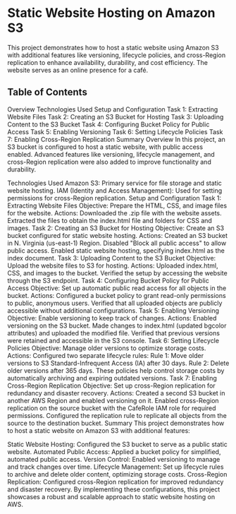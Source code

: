 # Static Website Hosting on Amazon S3

This project demonstrates how to host a static website using Amazon S3 with additional features like versioning, lifecycle policies, and cross-Region replication to enhance availability, durability, and cost efficiency. The website serves as an online presence for a café.

## Table of Contents
Overview
Technologies Used
Setup and Configuration
Task 1: Extracting Website Files
Task 2: Creating an S3 Bucket for Hosting
Task 3: Uploading Content to the S3 Bucket
Task 4: Configuring Bucket Policy for Public Access
Task 5: Enabling Versioning
Task 6: Setting Lifecycle Policies
Task 7: Enabling Cross-Region Replication
Summary
Overview
In this project, an S3 bucket is configured to host a static website, with public access enabled. Advanced features like versioning, lifecycle management, and cross-Region replication were also added to improve functionality and durability.

Technologies Used
Amazon S3: Primary service for file storage and static website hosting.
IAM (Identity and Access Management): Used for setting permissions for cross-Region replication.
Setup and Configuration
Task 1: Extracting Website Files
Objective: Prepare the HTML, CSS, and image files for the website.
Actions:
Downloaded the .zip file with the website assets.
Extracted the files to obtain the index.html file and folders for CSS and images.
Task 2: Creating an S3 Bucket for Hosting
Objective: Create an S3 bucket configured for static website hosting.
Actions:
Created an S3 bucket in N. Virginia (us-east-1) Region.
Disabled "Block all public access" to allow public access.
Enabled static website hosting, specifying index.html as the index document.
Task 3: Uploading Content to the S3 Bucket
Objective: Upload the website files to S3 for hosting.
Actions:
Uploaded index.html, CSS, and images to the bucket.
Verified the setup by accessing the website through the S3 endpoint.
Task 4: Configuring Bucket Policy for Public Access
Objective: Set up automatic public read access for all objects in the bucket.
Actions:
Configured a bucket policy to grant read-only permissions to public, anonymous users.
Verified that all uploaded objects are publicly accessible without additional configurations.
Task 5: Enabling Versioning
Objective: Enable versioning to keep track of changes.
Actions:
Enabled versioning on the S3 bucket.
Made changes to index.html (updated bgcolor attributes) and uploaded the modified file.
Verified that previous versions were retained and accessible in the S3 console.
Task 6: Setting Lifecycle Policies
Objective: Manage older versions to optimize storage costs.
Actions:
Configured two separate lifecycle rules:
Rule 1: Move older versions to S3 Standard-Infrequent Access (IA) after 30 days.
Rule 2: Delete older versions after 365 days.
These policies help control storage costs by automatically archiving and expiring outdated versions.
Task 7: Enabling Cross-Region Replication
Objective: Set up cross-Region replication for redundancy and disaster recovery.
Actions:
Created a second S3 bucket in another AWS Region and enabled versioning on it.
Enabled cross-Region replication on the source bucket with the CafeRole IAM role for required permissions.
Configured the replication rule to replicate all objects from the source to the destination bucket.
Summary
This project demonstrates how to host a static website on Amazon S3 with additional features:

Static Website Hosting: Configured the S3 bucket to serve as a public static website.
Automated Public Access: Applied a bucket policy for simplified, automated public access.
Version Control: Enabled versioning to manage and track changes over time.
Lifecycle Management: Set up lifecycle rules to archive and delete older content, optimizing storage costs.
Cross-Region Replication: Configured cross-Region replication for improved redundancy and disaster recovery.
By implementing these configurations, this project showcases a robust and scalable approach to static website hosting on AWS.
